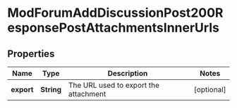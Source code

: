 

# ModForumAddDiscussionPost200ResponsePostAttachmentsInnerUrls


## Properties

| Name | Type | Description | Notes |
|------------ | ------------- | ------------- | -------------|
|**export** | **String** | The URL used to export the attachment |  [optional] |



